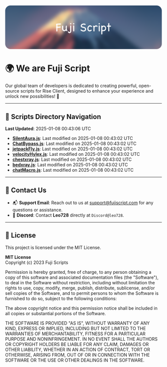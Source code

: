 ![Banner](.github/b.webp)

# 🌍 **We are Fuji Script**

Our global team of developers is dedicated to creating powerful, open-source scripts for Rise Client, designed to enhance your experience and unlock new possibilities! 🌟

---
<!-- SCRIPTS_NAVIGATION_START -->
## 📂 **Scripts Directory Navigation**

**Last Updated**: 2025-01-08 00:43:06 UTC

- **[SilentAura.js](scripts/SilentAura.js)**: Last modified on 2025-01-08 00:43:02 UTC
- **[ChatBypass.js](scripts/ChatBypass.js)**: Last modified on 2025-01-08 00:43:02 UTC
- **[jetpackFly.js](scripts/jetpackFly.js)**: Last modified on 2025-01-08 00:43:02 UTC
- **[velocityHylex.js](scripts/velocityHylex.js)**: Last modified on 2025-01-08 00:43:02 UTC
- **[chestxray.js](scripts/chestxray.js)**: Last modified on 2025-01-08 00:43:02 UTC
- **[bedxray.js](scripts/bedxray.js)**: Last modified on 2025-01-08 00:43:02 UTC
- **[chatMacro.js](scripts/chatMacro.js)**: Last modified on 2025-01-08 00:43:02 UTC

<!-- SCRIPTS_NAVIGATION_END -->

---

## 💬 **Contact Us**  
- 📬 **Support Email**: Reach out to us at [support@fujiscript.com](mailto:support@fujiscript.com) for any questions or assistance.  
- 💬 **Discord**: Contact **Leo728** directly at `Discord@leo728`.

---

## 📜 **License**

This project is licensed under the MIT License.  

**MIT License**  
Copyright (c) 2023 Fuji Scripts  

Permission is hereby granted, free of charge, to any person obtaining a copy of this software and associated documentation files (the "Software"), to deal in the Software without restriction, including without limitation the rights to use, copy, modify, merge, publish, distribute, sublicense, and/or sell copies of the Software, and to permit persons to whom the Software is furnished to do so, subject to the following conditions:  

The above copyright notice and this permission notice shall be included in all copies or substantial portions of the Software.  

THE SOFTWARE IS PROVIDED "AS IS", WITHOUT WARRANTY OF ANY KIND, EXPRESS OR IMPLIED, INCLUDING BUT NOT LIMITED TO THE WARRANTIES OF MERCHANTABILITY, FITNESS FOR A PARTICULAR PURPOSE AND NONINFRINGEMENT. IN NO EVENT SHALL THE AUTHORS OR COPYRIGHT HOLDERS BE LIABLE FOR ANY CLAIM, DAMAGES OR OTHER LIABILITY, WHETHER IN AN ACTION OF CONTRACT, TORT OR OTHERWISE, ARISING FROM, OUT OF OR IN CONNECTION WITH THE SOFTWARE OR THE USE OR OTHER DEALINGS IN THE SOFTWARE.  
